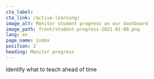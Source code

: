```yaml
---
cta_label:
cta_link: /active-learning/
image_alt: Monitor student progress on our dashboard
image_path: front/student-progress-2021-01-08.png
lang: en
page_name: index
position: 2
heading: Monitor progress
---
```


Identify what to teach ahead of time
